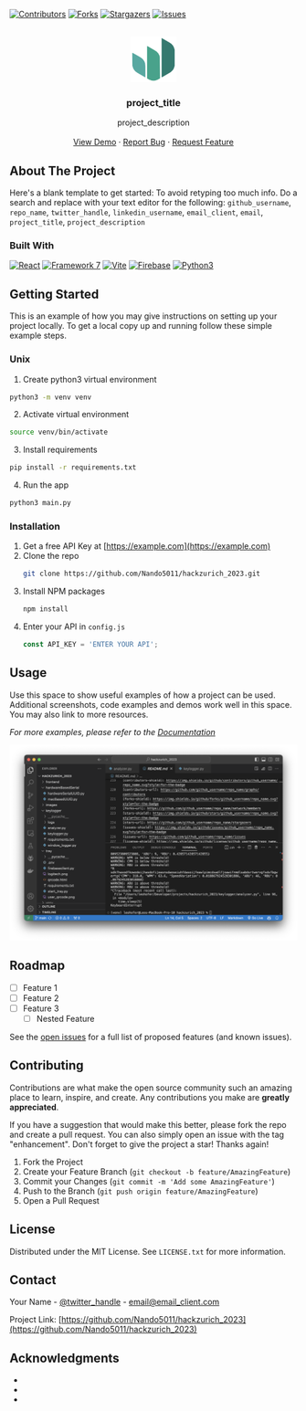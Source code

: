 
[![Contributors][contributors-shield]][contributors-url]
[![Forks][forks-shield]][forks-url]
[![Stargazers][stars-shield]][stars-url]
[![Issues][issues-shield]][issues-url]



<!-- PROJECT LOGO -->
<br />
<div align="center">
  <a href="https://github.com/Nando5011/hackzurich_2023">
    <img src="images/logo.png" alt="Logo" width="80" height="80">
  </a>
<h3 align="center">project_title</h3>
  <p align="center">
    project_description
    <br />
    <br />
    <a href="https://github.com/Nando5011/hackzurich_2023">View Demo</a>
    ·
    <a href="https://github.com/Nando5011/hackzurich_2023/issues">Report Bug</a>
    ·
    <a href="https://github.com/Nando5011/hackzurich_2023/issues">Request Feature</a>
  </p>
</div>




<!-- ABOUT THE PROJECT -->
## About The Project

Here's a blank template to get started: To avoid retyping too much info. Do a search and replace with your text editor for the following: `github_username`, `repo_name`, `twitter_handle`, `linkedin_username`, `email_client`, `email`, `project_title`, `project_description`





### Built With

[![React][React.js]][React-url]
[![Framework 7][framework7.io]][Framework-Url]
[![Vite][vitejs.dev]][vite-url]
[![Firebase][firebase.google.com]][firebase-url]
[![Python3][python.org]][python-url]





<!-- GETTING STARTED -->
## Getting Started

This is an example of how you may give instructions on setting up your project locally.
To get a local copy up and running follow these simple example steps.


### Unix

1. Create python3 virtual environment
  ```sh
  python3 -m venv venv
  ```

2. Activate virtual environment
  ```sh
  source venv/bin/activate
  ```

3. Install requirements
  ```sh
  pip install -r requirements.txt
  ```

4. Run the app
  ```sh
  python3 main.py
  ```


### Installation

1. Get a free API Key at [https://example.com](https://example.com)
2. Clone the repo
   ```sh
   git clone https://github.com/Nando5011/hackzurich_2023.git
   ```
3. Install NPM packages
   ```sh
   npm install
   ```
4. Enter your API in `config.js`
   ```js
   const API_KEY = 'ENTER YOUR API';
   ```





<!-- USAGE EXAMPLES -->
## Usage

Use this space to show useful examples of how a project can be used. Additional screenshots, code examples and demos work well in this space. You may also link to more resources.

_For more examples, please refer to the [Documentation](https://example.com)_


![Product Name Screen Shot][product-screenshot]



<!-- ROADMAP -->
## Roadmap

- [ ] Feature 1
- [ ] Feature 2
- [ ] Feature 3
    - [ ] Nested Feature

See the [open issues](https://github.com/Nando5011/hackzurich_2023/issues) for a full list of proposed features (and known issues).





<!-- CONTRIBUTING -->
## Contributing

Contributions are what make the open source community such an amazing place to learn, inspire, and create. Any contributions you make are **greatly appreciated**.

If you have a suggestion that would make this better, please fork the repo and create a pull request. You can also simply open an issue with the tag "enhancement".
Don't forget to give the project a star! Thanks again!

1. Fork the Project
2. Create your Feature Branch (`git checkout -b feature/AmazingFeature`)
3. Commit your Changes (`git commit -m 'Add some AmazingFeature'`)
4. Push to the Branch (`git push origin feature/AmazingFeature`)
5. Open a Pull Request





<!-- LICENSE -->
## License

Distributed under the MIT License. See `LICENSE.txt` for more information.





<!-- CONTACT -->
## Contact

Your Name - [@twitter_handle](https://twitter.com/twitter_handle) - email@email_client.com

Project Link: [https://github.com/Nando5011/hackzurich_2023](https://github.com/Nando5011/hackzurich_2023)





<!-- ACKNOWLEDGMENTS -->
## Acknowledgments

* []()
* []()
* []()





<!-- MARKDOWN LINKS & IMAGES -->
<!-- https://www.markdownguide.org/basic-syntax/#reference-style-links -->
[contributors-shield]: https://img.shields.io/github/contributors/Nando5011/hackzurich_2023.svg?style=for-the-badge
[contributors-url]: https://github.com/Nando5011/hackzurich_2023/graphs/contributors
[forks-shield]: https://img.shields.io/github/forks/Nando5011/hackzurich_2023.svg?style=for-the-badge
[forks-url]: https://github.com/Nando5011/hackzurich_2023/network/members
[stars-shield]: https://img.shields.io/github/stars/Nando5011/hackzurich_2023.svg?style=for-the-badge
[stars-url]: https://github.com/Nando5011/hackzurich_2023/stargazers
[issues-shield]: https://img.shields.io/github/issues/Nando5011/hackzurich_2023.svg?style=for-the-badge
[issues-url]: https://github.com/Nando5011/hackzurich_2023/issues
[license-shield]: https://img.shields.io/github/license/Nando5011/hackzurich_2023.svg?style=for-the-badge
[license-url]: https://github.com/Nando5011/hackzurich_2023/blob/master/LICENSE.txt
[React.js]: https://img.shields.io/badge/React-20232A?style=for-the-badge&logo=react&logoColor=61DAFB
[React-url]: https://reactjs.org/
[framework7.io]: https://img.shields.io/badge/Framework7-000000?style=for-the-badge&logo=framework7&logoColor=white
[Framework-Url]: https://framework7.io/
[vitejs.dev]: https://img.shields.io/badge/Vite-646CFF?style=for-the-badge&logo=vite&logoColor=white
[vite-url]: https://vitejs.dev/

[firebase.google.com]: https://img.shields.io/badge/Firebase-FFCA28?style=for-the-badge&logo=firebase&logoColor=black

[firebase-url]: https://firebase.google.com/

[python.org]: https://img.shields.io/badge/Python-3776AB?style=for-the-badge&logo=python&logoColor=white
[python-url]: https://www.python.org/

[product-screenshot]: images/screenshot.png